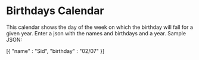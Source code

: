 # Birthdays Calendar

This calendar shows the day of the week on which the birthday will fall for a given year. Enter a json with the names and birthdays and a year.
Sample JSON:

[{
"name" : "Sid",
"birthday" : "02/07"
}]

